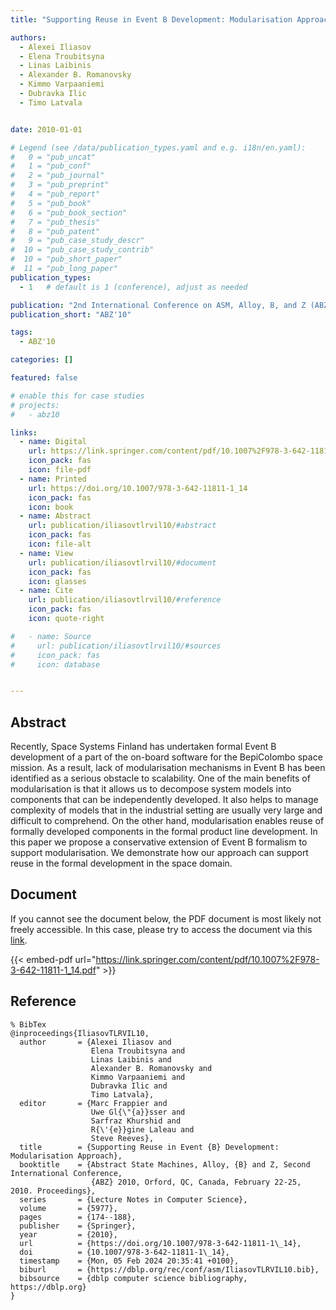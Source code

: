 ```yaml
---
title: "Supporting Reuse in Event B Development: Modularisation Approach"

authors:
  - Alexei Iliasov
  - Elena Troubitsyna
  - Linas Laibinis
  - Alexander B. Romanovsky
  - Kimmo Varpaaniemi
  - Dubravka Ilic
  - Timo Latvala


date: 2010-01-01

# Legend (see /data/publication_types.yaml and e.g. i18n/en.yaml): 
#   0 = "pub_uncat"
#   1 = "pub_conf"
#   2 = "pub_journal"
#   3 = "pub_preprint"
#   4 = "pub_report"
#   5 = "pub_book"
#   6 = "pub_book_section"
#   7 = "pub_thesis"
#   8 = "pub_patent"
#   9 = "pub_case_study_descr"
#  10 = "pub_case_study_contrib"
#  10 = "pub_short_paper"
#  11 = "pub_long_paper"
publication_types:
  - 1   # default is 1 (conference), adjust as needed

publication: "2nd International Conference on ASM, Alloy, B, and Z (ABZ'10)"
publication_short: "ABZ'10"

tags:
  - ABZ'10

categories: []

featured: false

# enable this for case studies
# projects:
#   - abz10

links:
  - name: Digital
    url: https://link.springer.com/content/pdf/10.1007%2F978-3-642-11811-1_14.pdf
    icon_pack: fas
    icon: file-pdf
  - name: Printed
    url: https://doi.org/10.1007/978-3-642-11811-1_14
    icon_pack: fas
    icon: book
  - name: Abstract
    url: publication/iliasovtlrvil10/#abstract
    icon_pack: fas
    icon: file-alt
  - name: View
    url: publication/iliasovtlrvil10/#document
    icon_pack: fas
    icon: glasses
  - name: Cite
    url: publication/iliasovtlrvil10/#reference
    icon_pack: fas
    icon: quote-right

#   - name: Source
#     url: publication/iliasovtlrvil10/#sources
#     icon_pack: fas
#     icon: database


---
```


## Abstract

Recently, Space Systems Finland has undertaken formal Event B development of a part of the on-board software for the BepiColombo space mission. As a result, lack of modularisation mechanisms in Event B has been identified as a serious obstacle to scalability. One of the main benefits of modularisation is that it allows us to decompose system models into components that can be independently developed. It also helps to manage complexity of models that in the industrial setting are usually very large and difficult to comprehend. On the other hand, modularisation enables reuse of formally developed components in the formal product line development. In this paper we propose a conservative extension of Event B formalism to support modularisation. We demonstrate how our approach can support reuse in the formal development in the space domain.

## Document

If you cannot see the document below, the PDF document is most likely not freely accessible. In this case, please try to access the document via this <a href="https://link.springer.com/content/pdf/10.1007%2F978-3-642-11811-1_14.pdf">link</a>.

{{< embed-pdf url="https://link.springer.com/content/pdf/10.1007%2F978-3-642-11811-1_14.pdf" >}}

## Reference

```
% BibTex
@inproceedings{IliasovTLRVIL10,
  author       = {Alexei Iliasov and
                  Elena Troubitsyna and
                  Linas Laibinis and
                  Alexander B. Romanovsky and
                  Kimmo Varpaaniemi and
                  Dubravka Ilic and
                  Timo Latvala},
  editor       = {Marc Frappier and
                  Uwe Gl{\"{a}}sser and
                  Sarfraz Khurshid and
                  R{\'{e}}gine Laleau and
                  Steve Reeves},
  title        = {Supporting Reuse in Event {B} Development: Modularisation Approach},
  booktitle    = {Abstract State Machines, Alloy, {B} and Z, Second International Conference,
                  {ABZ} 2010, Orford, QC, Canada, February 22-25, 2010. Proceedings},
  series       = {Lecture Notes in Computer Science},
  volume       = {5977},
  pages        = {174--188},
  publisher    = {Springer},
  year         = {2010},
  url          = {https://doi.org/10.1007/978-3-642-11811-1\_14},
  doi          = {10.1007/978-3-642-11811-1\_14},
  timestamp    = {Mon, 05 Feb 2024 20:35:41 +0100},
  biburl       = {https://dblp.org/rec/conf/asm/IliasovTLRVIL10.bib},
  bibsource    = {dblp computer science bibliography, https://dblp.org}
}


```

<!-- # add information for case study papers (if available)
## Sources

- **Used formal method:**
  [ASM](/method/asm)
- **Resources and tools:**
  Asmeta

For more information, please contact the <a href ="mailto:silvia.bonfanti@unibg.it;arcaini@nii.ac.jp;angelo.gargantini@unibg.it;scandurra@unibg.it;elvinia.riccobene@unimi.it">authors</a>-->

